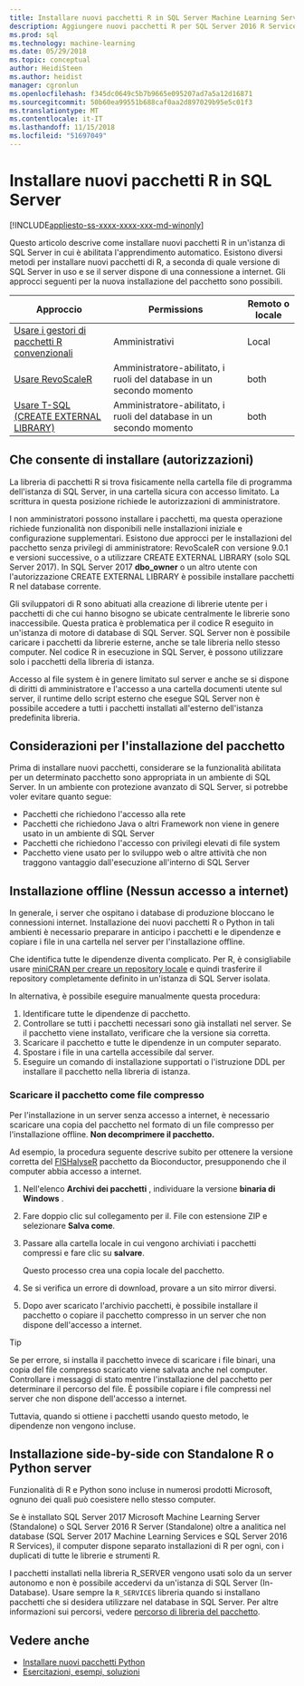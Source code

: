 ```yaml
---
title: Installare nuovi pacchetti R in SQL Server Machine Learning Services | Microsoft Docs
description: Aggiungere nuovi pacchetti R per SQL Server 2016 R Services o SQL Server 2017 Machine Learning Services (In-Database)
ms.prod: sql
ms.technology: machine-learning
ms.date: 05/29/2018
ms.topic: conceptual
author: HeidiSteen
ms.author: heidist
manager: cgronlun
ms.openlocfilehash: f345dc0649c5b7b9665e095207ad7a5a12d16871
ms.sourcegitcommit: 50b60ea99551b688caf0aa2d897029b95e5c01f3
ms.translationtype: MT
ms.contentlocale: it-IT
ms.lasthandoff: 11/15/2018
ms.locfileid: "51697049"
---
```

# <a name="install-new-r-packages-on-sql-server"></a>Installare nuovi pacchetti R in SQL Server
[!INCLUDE[appliesto-ss-xxxx-xxxx-xxx-md-winonly](../../includes/appliesto-ss-xxxx-xxxx-xxx-md-winonly.md)]

Questo articolo descrive come installare nuovi pacchetti R in un'istanza di SQL Server in cui è abilitata l'apprendimento automatico. Esistono diversi metodi per installare nuovi pacchetti di R, a seconda di quale versione di SQL Server in uso e se il server dispone di una connessione a internet. Gli approcci seguenti per la nuova installazione del pacchetto sono possibili.

| Approccio                           | Permissions               | Remoto o locale |
|------------------------------------|---------------------------|--------------|
| [Usare i gestori di pacchetti R convenzionali](use-r-package-managers-on-sql-server.md)  | Amministrativi | Local |
| [Usare RevoScaleR](use-revoscaler-to-manage-r-packages.md) |  Amministratore-abilitato, i ruoli del database in un secondo momento | both|
| [Usare T-SQL (CREATE EXTERNAL LIBRARY)](install-r-packages-tsql.md) | Amministratore-abilitato, i ruoli del database in un secondo momento | both 

## <a name="who-installs-permissions"></a>Che consente di installare (autorizzazioni)

La libreria di pacchetti R si trova fisicamente nella cartella file di programma dell'istanza di SQL Server, in una cartella sicura con accesso limitato. La scrittura in questa posizione richiede le autorizzazioni di amministratore.

I non amministratori possono installare i pacchetti, ma questa operazione richiede funzionalità non disponibili nelle installazioni iniziale e configurazione supplementari. Esistono due approcci per le installazioni del pacchetto senza privilegi di amministratore: RevoScaleR con versione 9.0.1 e versioni successive, o a utilizzare CREATE EXTERNAL LIBRARY (solo SQL Server 2017). In SQL Server 2017 **dbo_owner** o un altro utente con l'autorizzazione CREATE EXTERNAL LIBRARY è possibile installare pacchetti R nel database corrente.

Gli sviluppatori di R sono abituati alla creazione di librerie utente per i pacchetti di che cui hanno bisogno se ubicate centralmente le librerie sono inaccessibile. Questa pratica è problematica per il codice R eseguito in un'istanza di motore di database di SQL Server. SQL Server non è possibile caricare i pacchetti da librerie esterne, anche se tale libreria nello stesso computer. Nel codice R in esecuzione in SQL Server, è possono utilizzare solo i pacchetti della libreria di istanza.

Accesso al file system è in genere limitato sul server e anche se si dispone di diritti di amministratore e l'accesso a una cartella documenti utente sul server, il runtime dello script esterno che esegue SQL Server non è possibile accedere a tutti i pacchetti installati all'esterno dell'istanza predefinita libreria. 

## <a name="considerations-for-package-installation"></a>Considerazioni per l'installazione del pacchetto

Prima di installare nuovi pacchetti, considerare se la funzionalità abilitata per un determinato pacchetto sono appropriata in un ambiente di SQL Server. In un ambiente con protezione avanzato di SQL Server, si potrebbe voler evitare quanto segue:

+ Pacchetti che richiedono l'accesso alla rete
+ Pacchetti che richiedono Java o altri Framework non viene in genere usato in un ambiente di SQL Server
+ Pacchetti che richiedono l'accesso con privilegi elevati di file system
+ Pacchetto viene usato per lo sviluppo web o altre attività che non traggono vantaggio dall'esecuzione all'interno di SQL Server

## <a name="offline-installation-no-internet-access"></a>Installazione offline (Nessun accesso a internet)

In generale, i server che ospitano i database di produzione bloccano le connessioni internet. Installazione dei nuovi pacchetti R o Python in tali ambienti è necessario preparare in anticipo i pacchetti e le dipendenze e copiare i file in una cartella nel server per l'installazione offline.

Che identifica tutte le dipendenze diventa complicato. Per R, è consigliabile usare [miniCRAN per creare un repository locale](create-a-local-package-repository-using-minicran.md) e quindi trasferire il repository completamente definito in un'istanza di SQL Server isolata.

In alternativa, è possibile eseguire manualmente questa procedura:

1. Identificare tutte le dipendenze di pacchetto. 
2. Controllare se tutti i pacchetti necessari sono già installati nel server. Se il pacchetto viene installato, verificare che la versione sia corretta.
3. Scaricare il pacchetto e tutte le dipendenze in un computer separato.
4. Spostare i file in una cartella accessibile dal server.
5. Eseguire un comando di installazione supportati o l'istruzione DDL per installare il pacchetto nella libreria di istanza.

### <a name="download-the-package-as-a-zipped-file"></a>Scaricare il pacchetto come file compresso

Per l'installazione in un server senza accesso a internet, è necessario scaricare una copia del pacchetto nel formato di un file compresso per l'installazione offline. **Non decomprimere il pacchetto.**

Ad esempio, la procedura seguente descrive subito per ottenere la versione corretta del [FISHalyseR](https://bioconductor.org/packages/release/bioc/html/FISHalyseR.html) pacchetto da Bioconductor, presupponendo che il computer abbia accesso a internet.

1.  Nell'elenco **Archivi dei pacchetti** , individuare la versione **binaria di Windows** .

2.  Fare doppio clic sul collegamento per il. File con estensione ZIP e selezionare **Salva come**.

3.  Passare alla cartella locale in cui vengono archiviati i pacchetti compressi e fare clic su **salvare**.

    Questo processo crea una copia locale del pacchetto. 

4. Se si verifica un errore di download, provare a un sito mirror diversi.

5. Dopo aver scaricato l'archivio pacchetti, è possibile installare il pacchetto o copiare il pacchetto compresso in un server che non dispone dell'accesso a internet.

> [!TIP]
> Se per errore, si installa il pacchetto invece di scaricare i file binari, una copia del file compresso scaricato viene salvata anche nel computer. Controllare i messaggi di stato mentre l'installazione del pacchetto per determinare il percorso del file. È possibile copiare i file compressi nel server che non dispone dell'accesso a internet.
> 
> Tuttavia, quando si ottiene i pacchetti usando questo metodo, le dipendenze non vengono incluse. 


## <a name="side-by-side-installation-with-standalone-r-or-python-servers"></a>Installazione side-by-side con Standalone R o Python server

Funzionalità di R e Python sono incluse in numerosi prodotti Microsoft, ognuno dei quali può coesistere nello stesso computer.

Se è installato SQL Server 2017 Microsoft Machine Learning Server (Standalone) o SQL Server 2016 R Server (Standalone) oltre a analitica nel database (SQL Server 2017 Machine Learning Services e SQL Server 2016 R Services), il computer dispone separato installazioni di R per ogni, con i duplicati di tutte le librerie e strumenti R.

I pacchetti installati nella libreria R_SERVER vengono usati solo da un server autonomo e non è possibile accedervi da un'istanza di SQL Server (In-Database). Usare sempre la `R_SERVICES` libreria quando si installano pacchetti che si desidera utilizzare nel database in SQL Server. Per altre informazioni sui percorsi, vedere [percorso di libreria del pacchetto](installing-and-managing-r-packages.md#package-library-location).


## <a name="see-also"></a>Vedere anche

+ [Installare nuovi pacchetti Python](../python/install-additional-python-packages-on-sql-server.md)
+ [Esercitazioni, esempi, soluzioni](../tutorials/machine-learning-services-tutorials.md)